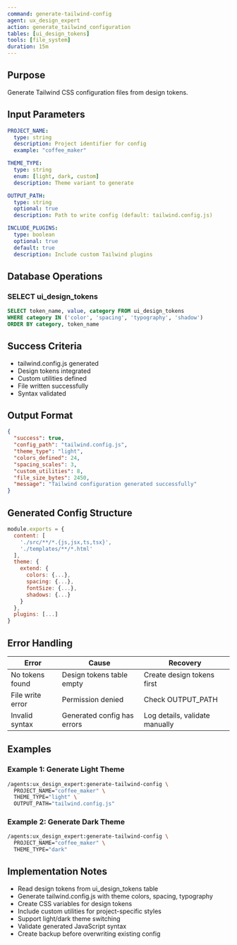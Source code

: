 ```yaml
---
command: generate-tailwind-config
agent: ux_design_expert
action: generate_tailwind_configuration
tables: [ui_design_tokens]
tools: [file_system]
duration: 15m
---
```


## Purpose

Generate Tailwind CSS configuration files from design tokens.

## Input Parameters

```yaml
PROJECT_NAME:
  type: string
  description: Project identifier for config
  example: "coffee_maker"

THEME_TYPE:
  type: string
  enum: [light, dark, custom]
  description: Theme variant to generate

OUTPUT_PATH:
  type: string
  optional: true
  description: Path to write config (default: tailwind.config.js)

INCLUDE_PLUGINS:
  type: boolean
  optional: true
  default: true
  description: Include custom Tailwind plugins
```

## Database Operations

### SELECT ui_design_tokens

```sql
SELECT token_name, value, category FROM ui_design_tokens
WHERE category IN ('color', 'spacing', 'typography', 'shadow')
ORDER BY category, token_name
```

## Success Criteria

- tailwind.config.js generated
- Design tokens integrated
- Custom utilities defined
- File written successfully
- Syntax validated

## Output Format

```json
{
  "success": true,
  "config_path": "tailwind.config.js",
  "theme_type": "light",
  "colors_defined": 24,
  "spacing_scales": 3,
  "custom_utilities": 8,
  "file_size_bytes": 2450,
  "message": "Tailwind configuration generated successfully"
}
```

## Generated Config Structure

```javascript
module.exports = {
  content: [
    './src/**/*.{js,jsx,ts,tsx}',
    './templates/**/*.html'
  ],
  theme: {
    extend: {
      colors: {...},
      spacing: {...},
      fontSize: {...},
      shadows: {...}
    }
  },
  plugins: [...]
}
```

## Error Handling

| Error | Cause | Recovery |
|-------|-------|----------|
| No tokens found | Design tokens table empty | Create design tokens first |
| File write error | Permission denied | Check OUTPUT_PATH |
| Invalid syntax | Generated config has errors | Log details, validate manually |

## Examples

### Example 1: Generate Light Theme

```bash
/agents:ux_design_expert:generate-tailwind-config \
  PROJECT_NAME="coffee_maker" \
  THEME_TYPE="light" \
  OUTPUT_PATH="tailwind.config.js"
```

### Example 2: Generate Dark Theme

```bash
/agents:ux_design_expert:generate-tailwind-config \
  PROJECT_NAME="coffee_maker" \
  THEME_TYPE="dark"
```

## Implementation Notes

- Read design tokens from ui_design_tokens table
- Generate tailwind.config.js with theme colors, spacing, typography
- Create CSS variables for design tokens
- Include custom utilities for project-specific styles
- Support light/dark theme switching
- Validate generated JavaScript syntax
- Create backup before overwriting existing config
